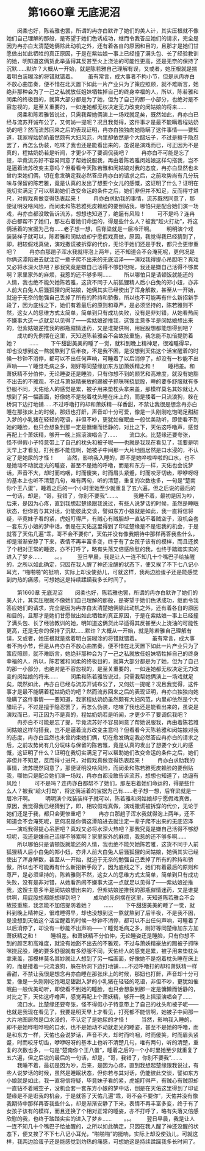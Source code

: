 # 　　第1660章 无底泥沼
　　闵柔也好，陈若雅也罢，所谓的冉亦白默许了她们的美人计，其实压根就不像她们自己理解的那般，是寄望于她们色诱成功，继而令我答应她们的请求，完全是因为冉亦白太清楚她俩除此动机之外，还有着各自的原因和目的，且那才是她们甘愿做出如此牺牲的真正原因，于是在紫姑娘一事上已经撞了满头包、长了经验教训的她，明知道这俩货此举适得其反甚至火上浇油的可能性更高，还是无奈的保持了沉默……默许？大概从一开始，就是陈若雅自己理解有误，又或者，她压根就是揣着明白装糊涂的将错就错着。
　　虽有常言，成大事者不拘小节，但是从冉亦白不放心曲笛奏，便不惜在北天置下如此一片产业只为了策应照顾，就不难断言，她绝非那种会为了一己之私就放任姐妹牺牲掉自己的终身幸福的人，所以，陈若雅和闵柔的终极目的，就算大部分都是为了她，但为了自己的那一小部分，也绝对是不容忽视的，是至关重要的，一如连她都无权决定无力改变的闵姑娘的将来……
　　闵柔和陈若雅皆说过，只需我帮她俩演上一场戏就足矣，既然如此，冉亦白已经与流苏开诚布公了，又何妨一提呢？况且我觉得，这件事才是最不能瞒着程姑奶奶的吧？然而流苏回来之后的表现证明，冉亦白独独向她隐瞒了这件事情——要知道，我家程姑奶奶虽然颇有大妇风范，内里却依然是个大醋坛子，不过是擅于隐忍罢了，再怎么伪装，吃味了我也还是能看出来的，虽说是演戏而已，可正因为不是真的，程姑奶奶若是听闻，才更少不了要调侃我吧？
　　冉亦白不可能是忘了提，毕竟流苏好不容易同意了帮她说服我，再由着陈若雅闵姑娘这样勾搭我，岂不是逼着流苏改变主意吗？但看看今天陈若雅和闵姑娘对我的态度，冉亦白显然也未曾约束她们俩，切在愈发确定我必然答应冉亦白的请求之后，之前攻势尚有几分玩味与保留的陈若雅，竟是认真的发出了想要个女儿的感慨，这证明了什么？证明在我切实满足了可以帮助她们改变命运的条件之后，她们非但并不知足，反而得寸进尺，对假戏真做变得热衷起来！
　　冉亦白求助我的事情，流苏既然同意了，那便证明没啥风险，而闵柔和陈若雅死皮赖脸的要倒贴我，哪怕只是配合她们演一场戏，冉亦白都没敢告诉流苏，想想也知道了，绝逼有风险！
　　可不是吗？连冉亦白都帮不了她们，那左右着她们命运的，得是些什么人？被我“趁火打劫”，将这俩活着的宝据为己有……老子想一想，后脊梁就是一层冷汗啊。
　　明明演个戏装装样子就可以，陈若雅和闵姑娘却宁愿假戏真做，原因，我觉得我已经猜到了，即，相较假戏真做，演戏撒谎被拆穿的代价，无论于她们还是于我，都只会更惨重吧？
　　冉亦白那趟子浑水我就得泡上两年，还不知道会不会淹死呢，更何况是你俩这潭陷进去就注定一辈子爬不出来的无底沼泽——演戏我得提心吊胆吧？真戏又必将水深火热吧？那我究竟是嫌自己活得不够舒坦呢，我还是嫌自己活得不够累啊？家里家外的麻烦，我惹的还不够多啊……
　　所以哪怕只是请顿饭就能还的人情，我也绝不能欠她陈若雅，这货不同于人前狐狸精人后小白兔的郑小妞，亦非人前大白兔人后骚狐狸的闵姑娘，她俩其实已经使出了浑身解数，甚至从一开始，就迫于无奈的勉强自己丢掉了所有的矜持和骄傲，所以也不可能再有什么新招新手段了，因为底线之下，她们有着最后的原则和尊严，是必须坚持的，陈若雅则不然，这女人的思维方式太简单，简单到只有成功失败，没有是非对错，从她看热闹不嫌事大这一点就足以见得了——紫姑娘逆推我，这馊主意多半是闵姑娘想出来的，但紫姑娘逆推我的那瓶催情迷药，又是谁提供啊，用屁股想都能想得到吧？
　　成功的先例摆在这里，天知道陈若雅会不会故技重施，我怎能不加倍提防着她？
　　……
　　下午甜甜美美的睡了一觉，就料到晚上精神足，很难睡得早，却也没想到这一熬就熬到了后半夜，不是我不困，是没想到天佑这个活宝醒着的时候一秒钟不消停，都可以不出任何声响，可睡着了以后消停了，却没有一秒能不出声响——丫睡觉毛病之多，刚好等同楚缘加东方加萧妖精之和！
　　睡相差。和萧妖精不分伯仲，无论睡姿还是睡脸，只有你想不到的颜艺和高难度，就没有她豁不出去的不雅观，不过与萧妖精豪放的踢被子抓咪咪挠屁股，睡的要多舒服就有多舒服不同，天佑给人的感觉是累，被子用来垫枕头拿来盖，那模样莫名其妙就让人想到了另一幅画面，好像她不是抱着枕头睡在床上的，而是搂着一只流浪狗，躲在桥洞下边打地铺……不过呼噜打的却和萧妖精一样香甜，不禁让我很是想念冉亦白睡在那张床上的时候，那妞也打鼾，声音却十分可爱，像是一头刚刚吃饱喝足甜甜入梦的小乳猪在轻轻的呓语，非但不吵，更犹如催眠曲一般优美动听，即使看不到她的睡脸，也只会想象到那一定是慵懒而恬静的，对比之下，天佑这呼噜声，感觉再配上个萧妖精，够开一晚上摇滚演唱会了……
　　流口水。比楚缘还要夸张，怪不得假小子特意带上了自己的枕头和被子呢——也就是我现在看见了，我要是明天早上才看见，打死都不能信啊，她被子中间那一大片地图居然是口水浸的，不认定了是她尿的才怪！
　　当然，影响我入睡的，即不是她哗啦哗啦的口水，也不是她动不动就走光的睡姿，甚至不是她的呼噜，而是和东方一样，天佑也会说梦话，声音不大，却时而呜咽，时而傻笑，时而眉头紧蹙，时而咬牙切齿，咿咿呀呀的基本上也听不清楚几句，唯有两句，听的清楚，重复的次数也多，一句是“楚南你个王八蛋”，睡着之后的一个小时里她至少就重复了五六遍，但之后说的最后的一句话，却是，“哥，我错了，你别不要我”……、
　　我睡不着，最初是因为吵，后来，是因为心疼，直到我想起楚缘跟我说过，有些人说梦话的时候，虽然是睡眠状态，但你若与其对话，仍能彼此交谈，譬如东方小娘就是如此，我一直将信将疑，毕竟妹子看的紧，虎姐盯得严，有贼心有贼胆却一直钻不着贼空子，没机会套一套东方小娘的梦中话，倒是在天佑这里得到了印证楚缘是不是诳我的机会，于是就答了天佑几遍“乖，哥不会不要你”，天佑并没有像我期待中那样再答我些什么，却是渐渐安静了下来，表情不再丰富多变，终于有了女孩子该有的模样，而且还换了个相对正常的睡姿，亦不打呼了，略有失落又倍感欣慰的我，也终于踏踏实实的进入了梦乡……
　　。。。
　　翌日早晨，我是让人一连不知几十个嘴巴子给抽醒的，之所以如此确定，只因在我人醒了神还没醒的状态下，便又挨了不下七八记小耳光，“啪啪啪”的挺响，实际上却没使劲儿，可就这样，我两边脸蛋子还是能感觉到灼热的痛感，可想她这是持续蹂躏我多长时间了。

　　第1660章 无底泥沼
　　闵柔也好，陈若雅也罢，所谓的冉亦白默许了她们的美人计，其实压根就不像她们自己理解的那般，是寄望于她们色诱成功，继而令我答应她们的请求，完全是因为冉亦白太清楚她俩除此动机之外，还有着各自的原因和目的，且那才是她们甘愿做出如此牺牲的真正原因，于是在紫姑娘一事上已经撞了满头包、长了经验教训的她，明知道这俩货此举适得其反甚至火上浇油的可能性更高，还是无奈的保持了沉默……默许？大概从一开始，就是陈若雅自己理解有误，又或者，她压根就是揣着明白装糊涂的将错就错着。
　　虽有常言，成大事者不拘小节，但是从冉亦白不放心曲笛奏，便不惜在北天置下如此一片产业只为了策应照顾，就不难断言，她绝非那种会为了一己之私就放任姐妹牺牲掉自己的终身幸福的人，所以，陈若雅和闵柔的终极目的，就算大部分都是为了她，但为了自己的那一小部分，也绝对是不容忽视的，是至关重要的，一如连她都无权决定无力改变的闵姑娘的将来……
　　闵柔和陈若雅皆说过，只需我帮她俩演上一场戏就足矣，既然如此，冉亦白已经与流苏开诚布公了，又何妨一提呢？况且我觉得，这件事才是最不能瞒着程姑奶奶的吧？然而流苏回来之后的表现证明，冉亦白独独向她隐瞒了这件事情——要知道，我家程姑奶奶虽然颇有大妇风范，内里却依然是个大醋坛子，不过是擅于隐忍罢了，再怎么伪装，吃味了我也还是能看出来的，虽说是演戏而已，可正因为不是真的，程姑奶奶若是听闻，才更少不了要调侃我吧？
　　冉亦白不可能是忘了提，毕竟流苏好不容易同意了帮她说服我，再由着陈若雅闵姑娘这样勾搭我，岂不是逼着流苏改变主意吗？但看看今天陈若雅和闵姑娘对我的态度，冉亦白显然也未曾约束她们俩，切在愈发确定我必然答应冉亦白的请求之后，之前攻势尚有几分玩味与保留的陈若雅，竟是认真的发出了想要个女儿的感慨，这证明了什么？证明在我切实满足了可以帮助她们改变命运的条件之后，她们非但并不知足，反而得寸进尺，对假戏真做变得热衷起来！
　　冉亦白求助我的事情，流苏既然同意了，那便证明没啥风险，而闵柔和陈若雅死皮赖脸的要倒贴我，哪怕只是配合她们演一场戏，冉亦白都没敢告诉流苏，想想也知道了，绝逼有风险！
　　可不是吗？连冉亦白都帮不了她们，那左右着她们命运的，得是些什么人？被我“趁火打劫”，将这俩活着的宝据为己有……老子想一想，后脊梁就是一层冷汗啊。
　　明明演个戏装装样子就可以，陈若雅和闵姑娘却宁愿假戏真做，原因，我觉得我已经猜到了，即，相较假戏真做，演戏撒谎被拆穿的代价，无论于她们还是于我，都只会更惨重吧？
　　冉亦白那趟子浑水我就得泡上两年，还不知道会不会淹死呢，更何况是你俩这潭陷进去就注定一辈子爬不出来的无底沼泽——演戏我得提心吊胆吧？真戏又必将水深火热吧？那我究竟是嫌自己活得不够舒坦呢，我还是嫌自己活得不够累啊？家里家外的麻烦，我惹的还不够多啊……
　　所以哪怕只是请顿饭就能还的人情，我也绝不能欠她陈若雅，这货不同于人前狐狸精人后小白兔的郑小妞，亦非人前大白兔人后骚狐狸的闵姑娘，她俩其实已经使出了浑身解数，甚至从一开始，就迫于无奈的勉强自己丢掉了所有的矜持和骄傲，所以也不可能再有什么新招新手段了，因为底线之下，她们有着最后的原则和尊严，是必须坚持的，陈若雅则不然，这女人的思维方式太简单，简单到只有成功失败，没有是非对错，从她看热闹不嫌事大这一点就足以见得了——紫姑娘逆推我，这馊主意多半是闵姑娘想出来的，但紫姑娘逆推我的那瓶催情迷药，又是谁提供啊，用屁股想都能想得到吧？
　　成功的先例摆在这里，天知道陈若雅会不会故技重施，我怎能不加倍提防着她？
　　……
　　下午甜甜美美的睡了一觉，就料到晚上精神足，很难睡得早，却也没想到这一熬就熬到了后半夜，不是我不困，是没想到天佑这个活宝醒着的时候一秒钟不消停，都可以不出任何声响，可睡着了以后消停了，却没有一秒能不出声响——丫睡觉毛病之多，刚好等同楚缘加东方加萧妖精之和！
　　睡相差。和萧妖精不分伯仲，无论睡姿还是睡脸，只有你想不到的颜艺和高难度，就没有她豁不出去的不雅观，不过与萧妖精豪放的踢被子抓咪咪挠屁股，睡的要多舒服就有多舒服不同，天佑给人的感觉是累，被子用来垫枕头拿来盖，那模样莫名其妙就让人想到了另一幅画面，好像她不是抱着枕头睡在床上的，而是搂着一只流浪狗，躲在桥洞下边打地铺……不过呼噜打的却和萧妖精一样香甜，不禁让我很是想念冉亦白睡在那张床上的时候，那妞也打鼾，声音却十分可爱，像是一头刚刚吃饱喝足甜甜入梦的小乳猪在轻轻的呓语，非但不吵，更犹如催眠曲一般优美动听，即使看不到她的睡脸，也只会想象到那一定是慵懒而恬静的，对比之下，天佑这呼噜声，感觉再配上个萧妖精，够开一晚上摇滚演唱会了……
　　流口水。比楚缘还要夸张，怪不得假小子特意带上了自己的枕头和被子呢——也就是我现在看见了，我要是明天早上才看见，打死都不能信啊，她被子中间那一大片地图居然是口水浸的，不认定了是她尿的才怪！
　　当然，影响我入睡的，即不是她哗啦哗啦的口水，也不是她动不动就走光的睡姿，甚至不是她的呼噜，而是和东方一样，天佑也会说梦话，声音不大，却时而呜咽，时而傻笑，时而眉头紧蹙，时而咬牙切齿，咿咿呀呀的基本上也听不清楚几句，唯有两句，听的清楚，重复的次数也多，一句是“楚南你个王八蛋”，睡着之后的一个小时里她至少就重复了五六遍，但之后说的最后的一句话，却是，“哥，我错了，你别不要我”……、
　　我睡不着，最初是因为吵，后来，是因为心疼，直到我想起楚缘跟我说过，有些人说梦话的时候，虽然是睡眠状态，但你若与其对话，仍能彼此交谈，譬如东方小娘就是如此，我一直将信将疑，毕竟妹子看的紧，虎姐盯得严，有贼心有贼胆却一直钻不着贼空子，没机会套一套东方小娘的梦中话，倒是在天佑这里得到了印证楚缘是不是诳我的机会，于是就答了天佑几遍“乖，哥不会不要你”，天佑并没有像我期待中那样再答我些什么，却是渐渐安静了下来，表情不再丰富多变，终于有了女孩子该有的模样，而且还换了个相对正常的睡姿，亦不打呼了，略有失落又倍感欣慰的我，也终于踏踏实实的进入了梦乡……
　　。。。
　　翌日早晨，我是让人一连不知几十个嘴巴子给抽醒的，之所以如此确定，只因在我人醒了神还没醒的状态下，便又挨了不下七八记小耳光，“啪啪啪”的挺响，实际上却没使劲儿，可就这样，我两边脸蛋子还是能感觉到灼热的痛感，可想她这是持续蹂躏我多长时间了。
